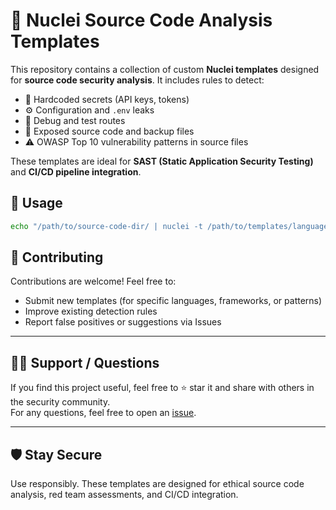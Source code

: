 # 🧠 Nuclei Source Code Analysis Templates
This repository contains a collection of custom **Nuclei templates** designed for **source code security analysis**. It includes rules to detect:
- 🔐 Hardcoded secrets (API keys, tokens)
- ⚙️ Configuration and `.env` leaks
- 🐞 Debug and test routes
- 📄 Exposed source code and backup files
- ⚠️ OWASP Top 10 vulnerability patterns in source files

These templates are ideal for **SAST (Static Application Security Testing)** and **CI/CD pipeline integration**.


## 🚀 Usage

```bash
echo "/path/to/source-code-dir/ | nuclei -t /path/to/templates/language/ -file
```
## 🤝 Contributing

Contributions are welcome! Feel free to:

- Submit new templates (for specific languages, frameworks, or patterns)
- Improve existing detection rules
- Report false positives or suggestions via Issues


---

## 🙋‍♂️ Support / Questions

If you find this project useful, feel free to ⭐ star it and share with others in the security community.  
For any questions, feel free to open an [issue]([https://github.com/KaanBicaklar/nuclei-MonaCodeScanner/issues).

---
## 🛡️ Stay Secure

Use responsibly. These templates are designed for ethical source code analysis, red team assessments, and CI/CD integration.
